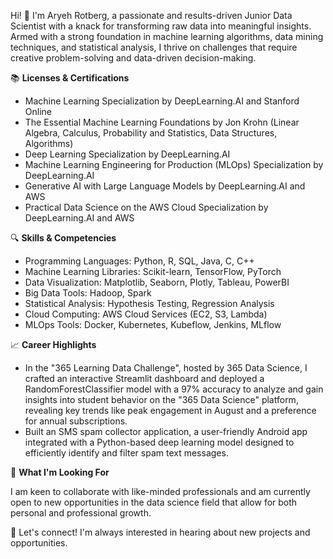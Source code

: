 Hi! 👋 I'm Aryeh Rotberg, a passionate and results-driven Junior Data Scientist with a knack for transforming raw data into meaningful insights. Armed with a strong foundation in machine learning algorithms, data mining techniques, and statistical analysis, I thrive on challenges that require creative problem-solving and data-driven decision-making.

📚 **Licenses & Certifications**

- Machine Learning Specialization by DeepLearning.AI and Stanford Online
- The Essential Machine Learning Foundations by Jon Krohn (Linear Algebra, Calculus, Probability and Statistics, Data Structures, Algorithms)
- Deep Learning Specialization by DeepLearning.AI
- Machine Learning Engineering for Production (MLOps) Specialization by DeepLearning.AI
- Generative AI with Large Language Models by DeepLearning.AI and AWS
- Practical Data Science on the AWS Cloud Specialization by DeepLearning.AI and AWS

🔍 **Skills & Competencies**

- Programming Languages: Python, R, SQL, Java, C, C++
- Machine Learning Libraries: Scikit-learn, TensorFlow, PyTorch
- Data Visualization: Matplotlib, Seaborn, Plotly, Tableau, PowerBI
- Big Data Tools: Hadoop, Spark
- Statistical Analysis: Hypothesis Testing, Regression Analysis
- Cloud Computing: AWS Cloud Services (EC2, S3, Lambda)
- MLOps Tools: Docker, Kubernetes, Kubeflow, Jenkins, MLflow

📈 **Career Highlights**

- In the "365 Learning Data Challenge", hosted by 365 Data Science, I crafted an interactive Streamlit dashboard and deployed a RandomForestClassifier model with a 97% accuracy to analyze and gain insights into student behavior on the "365 Data Science" platform, revealing key trends like peak engagement in August and a preference for annual subscriptions.
- Built an SMS spam collector application, a user-friendly Android app integrated with a Python-based deep learning model designed to efficiently identify and filter spam text messages.

🌱 **What I'm Looking For**

I am keen to collaborate with like-minded professionals and am currently open to new opportunities in the data science field that allow for both personal and professional growth.

🔗 Let's connect! I'm always interested in hearing about new projects and opportunities.
